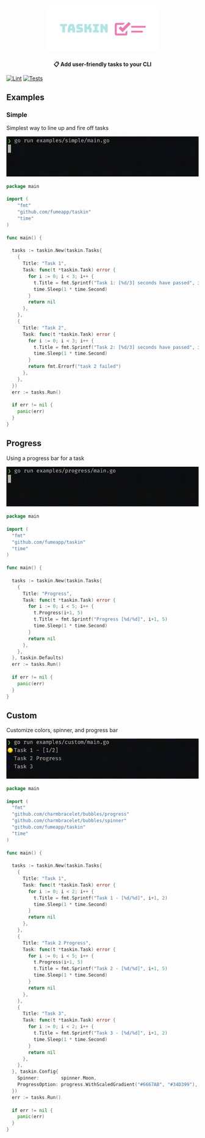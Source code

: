 <h1 align="center">
    <img src="https://raw.githubusercontent.com/fumeapp/taskin/58464c7afefed78de5b506926dc8edca4fa56316/taskin.png" width="300" />
 <br />
</h1>

<p align="center"><strong>📋 Add user-friendly tasks to your CLI </strong></p>


<p align="center">

[![Lint](https://github.com/fumeapp/taskin/actions/workflows/lint.yml/badge.svg)](https://github.com/fumeapp/taskin/actions/workflows/lint.yml)
[![Tests](https://github.com/fumeapp/taskin/actions/workflows/test.yml/badge.svg)](https://github.com/fumeapp/taskin/actions/workflows/test.yml)

</p>

## Examples

### Simple
Simplest way to line up and fire off tasks

![Simple](/simple.gif)

```go
package main

import (
    "fmt"
    "github.com/fumeapp/taskin"
    "time"
)

func main() {

  tasks := taskin.New(taskin.Tasks{
    {
      Title: "Task 1",
      Task: func(t *taskin.Task) error {
        for i := 0; i < 3; i++ {
          t.Title = fmt.Sprintf("Task 1: [%d/3] seconds have passed", i+1)
          time.Sleep(1 * time.Second)
        }
        return nil
      },
    },
    {
      Title: "Task 2",
      Task: func(t *taskin.Task) error {
        for i := 0; i < 3; i++ {
          t.Title = fmt.Sprintf("Task 2: [%d/3] seconds have passed", i+1)
          time.Sleep(1 * time.Second)
        }
        return fmt.Errorf("task 2 failed")
      },
    },
  })
  err := tasks.Run()

  if err != nil {
    panic(err)
  }
}
```

## Progress
Using a progress bar for a task

![Progress](/progress.gif)


```go
package main

import (
  "fmt"
  "github.com/fumeapp/taskin"
  "time"
)

func main() {

  tasks := taskin.New(taskin.Tasks{
    {
      Title: "Progress",
      Task: func(t *taskin.Task) error {
        for i := 0; i < 5; i++ {
          t.Progress(i+1, 5)
          t.Title = fmt.Sprintf("Progress [%d/%d]", i+1, 5)
          time.Sleep(1 * time.Second)
        }
        return nil
      },
    },
  }, taskin.Defaults)
  err := tasks.Run()

  if err != nil {
    panic(err)
  }
}
```

## Custom
Customize colors, spinner, and progress bar

![Custom](/custom.gif)

```go
package main

import (
  "fmt"
  "github.com/charmbracelet/bubbles/progress"
  "github.com/charmbracelet/bubbles/spinner"
  "github.com/fumeapp/taskin"
  "time"
)

func main() {

  tasks := taskin.New(taskin.Tasks{
    {
      Title: "Task 1",
      Task: func(t *taskin.Task) error {
        for i := 0; i < 2; i++ {
          t.Title = fmt.Sprintf("Task 1 - [%d/%d]", i+1, 2)
          time.Sleep(1 * time.Second)
        }
        return nil
      },
    },
    {
      Title: "Task 2 Progress",
      Task: func(t *taskin.Task) error {
        for i := 0; i < 5; i++ {
          t.Progress(i+1, 5)
          t.Title = fmt.Sprintf("Task 2 - [%d/%d]", i+1, 5)
          time.Sleep(1 * time.Second)
        }
        return nil
      },
    },
    {
      Title: "Task 3",
      Task: func(t *taskin.Task) error {
        for i := 0; i < 2; i++ {
          t.Title = fmt.Sprintf("Task 3 - [%d/%d]", i+1, 2)
          time.Sleep(1 * time.Second)
        }
        return nil
      },
    },
  }, taskin.Config{
    Spinner:        spinner.Moon,
    ProgressOption: progress.WithScaledGradient("#6667AB", "#34D399"),
  })
  err := tasks.Run()

  if err != nil {
    panic(err)
  }
}


```
